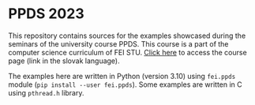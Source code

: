 # PPDS 2023

This repository contains sources for the examples showcased during the seminars of the university course PPDS. This course is a part of the computer science curriculum of FEI STU. [Click here](https://uim.fei.stuba.sk/predmet/i-ppds/) to access the course page (link in the slovak language).

The examples here are written in Python (version 3.10) using `fei.ppds` module (`pip install --user fei.ppds`). Some examples are written in C using `pthread.h` library.



